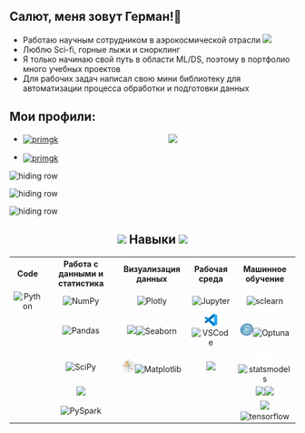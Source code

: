 <!-- Заголовок-->
<h2 align="left">Салют, меня зовут Герман!🖖</h2>

- Работаю научным сотрудником в аэрокосмической отрасли  <img src="https://media0.giphy.com/media/v1.Y2lkPTc5MGI3NjExZGI1bTYzeXFkbWFmbnJuajZ1NXV5bzFzd205c3ZlMWtyNjdiOWQzNCZlcD12MV9pbnRlcm5hbF9naWZfYnlfaWQmY3Q9cw/XxgwxP97w8j1KBtm1R/giphy.gif" width="60px">
- Люблю Sci-fi, горные лыжи и снорклинг 
- Я только начинаю свой путь в области ML/DS, поэтому в портфолио много учебных проектов
- Для рабочих задач написал свою мини библиотеку для автоматизации процесса обработки и подготовки данных

<!-- Ссылки на профили-->
<h2 align="left">Мои профили:</h2>

<picture>
  <source
    srcset="https://github-readme-stats.vercel.app/api?username=gomemnon&show_icons=true&theme=github_dark"
    media="(prefers-color-scheme: dark)"
  />
  <source
    srcset="https://github-readme-stats.vercel.app/api?username=gomemnon&show_icons=true&theme=swift"
    media="(prefers-color-scheme: light)"
  />
  <img align="right" width="44.4%" src="https://github-readme-stats.vercel.app/api?username=gomemnon&show_icons=true"/>
</picture>

- <a href="https://kaggle.com/primgk" target="blank"><img align="center" src="https://img.shields.io/badge/Profile-Kaggle-015482?logo=kaggle" alt="primgk" height="25" /></a>

- <a href="https://www.researchgate.net/profile/German-Primachenko" target="blank"><img align="center" src="https://img.shields.io/badge/Research-Gate-137e6d?logo=researchgate" alt="primgk" height="25"/></a>


![](# "hiding row")

![](# "hiding row")

![](# "hiding row")


<h2 align="center">
   <img src="https://media1.giphy.com/media/v1.Y2lkPTc5MGI3NjExcGRmdnlucTJuMWswbTV1bmo5YWVvMmV2cGk5aGxrZW8xODUxaXYxdCZlcD12MV9pynRlcm5hbF9naWZfYnlfaWQmY3Q9cw/WUlplcMpOCEmTGBtBW/giphy.gif" width="40px">
   Навыки 
   <img src="https://media1.giphy.com/media/v1.Y2lkPTc5MGI3NjExcGRmdnlucTJuMWswbTV1bmo5YWVvMmV2cGk5aGxrZW8xODUxaXYxdCZlcD12MV9pynRlcm5hbF9naWZfYnlfaWQmY3Q9cw/WUlplcMpOCEmTGBtBW/giphy.gif" width="40px">
</h2>


<!--Таблицы навыков-->
<table align='center'> 
   <tr align='center', valign='middle'>  <!--строка 0-->
      <th>Code</th> 
      <th>Работа с данными и статистика</th>
      <th>Визуализация данных</th>
      <th>Рабочая среда</th>
      <th>Машинное обучение</th>
   </tr>
   
   <tr align='center', valign='middle'> <!--строка 1-->
      <td><img src="https://img.shields.io/badge/Code-Python%203-015482?logo=python" alt=Python height="22"></td>
      <td><img src="https://img.shields.io/badge/lib-NumPy-015482?logo=numpy" alt=NumPy height="22"></td>
      <td><img src="https://img.shields.io/badge/graph-Plotly-ed417c?logo=Plotly" alt=Plotly height="22"></td>
      <td><img src="https://img.shields.io/badge/Notebook-Jupiter-f37726?logo=jupyter" alt=Jupyter height="22"></td>
      <td><img src="https://img.shields.io/badge/Scikit-Learn-f89939?logo=scikitlearn" alt=sclearn height="22"></td>
   </tr>
   
   <tr align='center', valign='middle'> <!--строка 2-->
      <td></td>
      <td><img src="https://img.shields.io/badge/lib-Pandas-130654?logo=pandas" alt=Pandas height="22"></td>
      <td><img src="https://seaborn.pydata.org/_images/logo-mark-lightbg.svg" height='22'/><img src="https://img.shields.io/badge/graph-Seaborn-444876?" alt=Seaborn height="22"></td>
      <td><img src="https://raw.githubusercontent.com/Gomemnon/Gomemnon/86968a53f57582eae662868d02b033c748652851/vscode.svg" height="22"'/><img src="https://img.shields.io/badge/API-VS%20Code-24abf2?" alt=VSCode height="22"></td>
      <td><img src="https://github.com/Gomemnon/Gomemnon/blob/main/optuna.png?raw=true" height="22"/><img src="https://img.shields.io/badge/fw-Optuna-085295?" alt=Optuna height="22"></td>
   </tr>
   
   <tr align='center', valign='middle'> <!--строка 3-->
      <td></td>
      <td><img src="https://img.shields.io/badge/lib-SciPy-013243?logo=SciPy" alt=SciPy height="22"></td>
      <td><img src="https://raw.githubusercontent.com/Gomemnon/Gomemnon/c2c01041c418984c5cde7bdf5d1250946a032de0/Matplotlib_icon.svg" height="22"/><img src="https://img.shields.io/badge/graph-Matplotlib-65baea?" alt=Matplotlib height="22"></td>
      <td><img src="https://img.shields.io/badge/Notes-Obsidian-a88bfa?logo=obsidian" height="22"></td>
      <td><img src="https://raw.githubusercontent.com/Gomemnon/Gomemnon/b389c1cbfad6abd1b5ae7cf160d98d84f20b0fe9/statsmodels-logo.svg" height="22"/><img src="https://img.shields.io/badge/Stats-Models-4051b5?" alt=statsmodels height="22"></td>
   </tr>
   
   <tr align='center', valign='middle'> <!--строка 4-->
      <td></td>
      <td><img src="https://img.shields.io/badge/SQL-PostgreSQL-689fc8?logo=postgresql" height="22"></td>
      <td></td>
      <td></td>
      <td><img src="https://www.vectorlogo.zone/logos/pytorch/pytorch-icon.svg" height="22"/><img src="https://img.shields.io/badge/Py-Torch-f94e2d?" height="22"></td>
   </tr>
   <tr align='center', valign='middle'> <!--строка 5-->
      <td></td>
      <td><img src="https://img.shields.io/badge/fw-PySpark-e85c1c?logo=apachespark" alt=PySpark height="22"></td>
      <td></td>
      <td></td>
      <td><img src="https://www.vectorlogo.zone/logos/tensorflow/tensorflow-icon.svg" height="22"/><img src="https://img.shields.io/badge/Tensor-Flow-ff8200?" alt=tensorflow height="22"></td>
   </tr>
</table>

